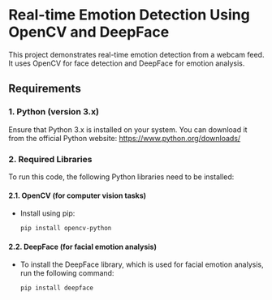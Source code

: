 # Real-time Emotion Detection Using OpenCV and DeepFace

This project demonstrates real-time emotion detection from a webcam feed. It uses OpenCV for face detection and DeepFace for emotion analysis.

## Requirements

### 1. **Python** (version 3.x)
Ensure that Python 3.x is installed on your system. You can download it from the official Python website: https://www.python.org/downloads/

### 2. **Required Libraries**

To run this code, the following Python libraries need to be installed:

#### 2.1. **OpenCV** (for computer vision tasks)
- Install using pip:
  ```bash
  pip install opencv-python

#### 2.2. **DeepFace** (for facial emotion analysis)
- To install the DeepFace library, which is used for facial emotion analysis, run the following command:
  ```bash
  pip install deepface

